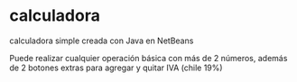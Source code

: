 # calculadora
calculadora simple creada con Java en NetBeans

Puede realizar cualquier operación básica con más de 2 números, además de 2 botones extras para agregar y quitar IVA (chile 19%)

